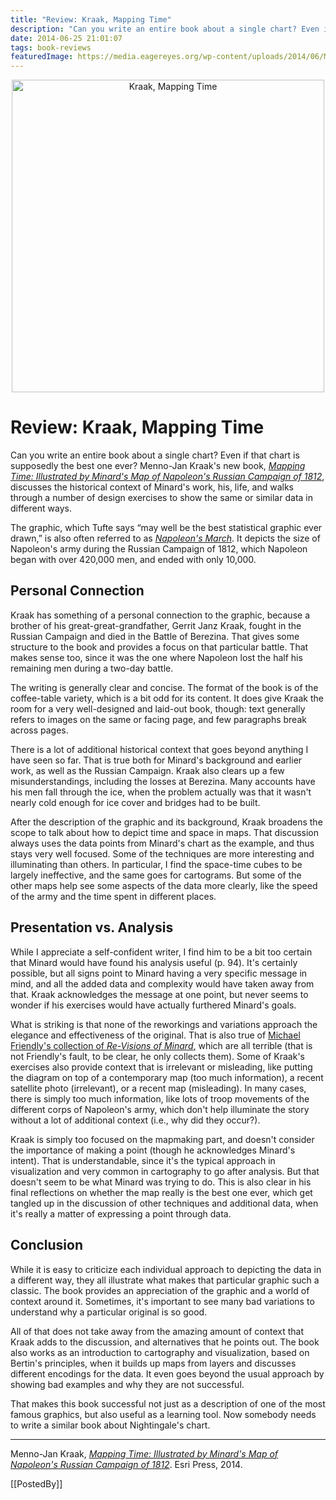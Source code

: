 ```yaml
---
title: "Review: Kraak, Mapping Time"
description: "Can you write an entire book about a single chart? Even if that chart is supposedly the best one ever? Menno-Jan Kraak's new book, Mapping Time: Illustrated by Minard's Map of Napoleon's Russian Campaign of 1812, discusses the historical context of Minard's work, his, life, and walks through a number of design exercises to show the same or similar data in different ways."
date: 2014-06-25 21:01:07
tags: book-reviews
featuredImage: https://media.eagereyes.org/wp-content/uploads/2014/06/MappingTime_lg.jpg
---
```


<p align="center"><img class="aligncenter size-full wp-image-8242" src="https://media.eagereyes.org/wp-content/uploads/2014/06/MappingTime_lg.jpg" alt="Kraak, Mapping Time" width="500" height="500" /></p>

# Review: Kraak, Mapping Time
Can you write an entire book about a single chart? Even if that chart is supposedly the best one ever? Menno-Jan Kraak's new book, <em><a href="http://esripress.esri.com/display/index.cfm?fuseaction=display&amp;websiteID=254&amp;moduleID=0">Mapping Time: Illustrated by Minard's Map of Napoleon's Russian Campaign of 1812</a></em>, discusses the historical context of Minard's work, his, life, and walks through a number of design exercises to show the same or similar data in different ways.


The graphic, which Tufte says “may well be the best statistical graphic ever drawn,” is also often referred to as <em><a href="/journalism/storytelling-minard-vs-nightingale">Napoleon's March</a></em>. It depicts the size of Napoleon's army during the Russian Campaign of 1812, which Napoleon began with over 420,000 men, and ended with only 10,000.

## Personal Connection

Kraak has something of a personal connection to the graphic, because a brother of his great-great-grandfather, Gerrit Janz Kraak, fought in the Russian Campaign and died in the Battle of Berezina. That gives some structure to the book and provides a focus on that particular battle. That makes sense too, since it was the one where Napoleon lost the half his remaining men during a two-day battle.

The writing is generally clear and concise. The format of the book is of the coffee-table variety, which is a bit odd for its content. It does give Kraak the room for a very well-designed and laid-out book, though: text generally refers to images on the same or facing page, and few paragraphs break across pages.

There is a lot of additional historical context that goes beyond anything I have seen so far. That is true both for Minard's background and earlier work, as well as the Russian Campaign. Kraak also clears up a few misunderstandings, including the losses at Berezina. Many accounts have his men fall through the ice, when the problem actually was that it wasn't nearly cold enough for ice cover and bridges had to be built.

After the description of the graphic and its background, Kraak broadens the scope to talk about how to depict time and space in maps. That discussion always uses the data points from Minard's chart as the example, and thus stays very well focused. Some of the techniques are more interesting and illuminating than others. In particular, I find the space-time cubes to be largely ineffective, and the same goes for cartograms. But some of the other maps help see some aspects of the data more clearly, like the speed of the army and the time spent in different places.

## Presentation vs. Analysis

While I appreciate a self-confident writer, I find him to be a bit too certain that Minard would have found his analysis useful (p. 94). It's certainly possible, but all signs point to Minard having a very specific message in mind, and all the added data and complexity would have taken away from that. Kraak acknowledges the message at one point, but never seems to wonder if his exercises would have actually furthered Minard's goals.

What is striking is that none of the reworkings and variations approach the elegance and effectiveness of the original. That is also true of <a href="http://www.datavis.ca/gallery/re-minard.php">Michael Friendly's collection of <em>Re-Visions of Minard</em>,</a> which are all terrible (that is not Friendly's fault, to be clear, he only collects them). Some of Kraak's exercises also provide context that is irrelevant or misleading, like putting the diagram on top of a contemporary map (too much information), a recent satellite photo (irrelevant), or a recent map (misleading). In many cases, there is simply too much information, like lots of troop movements of the different corps of Napoleon's army, which don't help illuminate the story without a lot of additional context (i.e., why did they occur?).

Kraak is simply too focused on the mapmaking part, and doesn't consider the importance of making a point (though he acknowledges Minard's intent). That is understandable, since it's the typical approach in visualization and very common in cartography to go after analysis. But that doesn't seem to be what Minard was trying to do. This is also clear in his final reflections on whether the map really is the best one ever, which get tangled up in the discussion of other techniques and additional data, when it's really a matter of expressing a point through data.

## Conclusion

While it is easy to criticize each individual approach to depicting the data in a different way, they all illustrate what makes that particular graphic such a classic. The book provides an appreciation of the graphic and a world of context around it. Sometimes, it's important to see many bad variations to understand why a particular original is so good.

All of that does not take away from the amazing amount of context that Kraak adds to the discussion, and alternatives that he points out. The book also works as an introduction to cartography and visualization, based on Bertin's principles, when it builds up maps from layers and discusses different encodings for the data. It even goes beyond the usual approach by showing bad examples and why they are not successful.

That makes this book successful not just as a description of one of the most famous graphics, but also useful as a learning tool. Now somebody needs to write a similar book about Nightingale's chart.

<hr />

Menno-Jan Kraak, <a href="http://esripress.esri.com/display/index.cfm?fuseaction=display&amp;websiteID=254&amp;moduleID=0"><em>Mapping Time: Illustrated by Minard's Map of Napoleon's Russian Campaign of 1812</em></a>. Esri Press, 2014.

[[PostedBy]]

